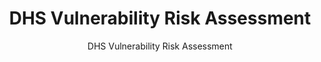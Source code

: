 ---
layout: resources-landing
title: "DHS Vulnerability Risk Assessment"
subtitle: "DHS Vulnerability Risk Assessment"
doc-link: ../assets/files/Panel1_DHS-Vulnerabilitiy-Risk-Assessment-1.docm
filters: federal-financial-assistance coffa  uniform-guidance-2-cfr-200 training 2016
fiscal_year: 2016
---